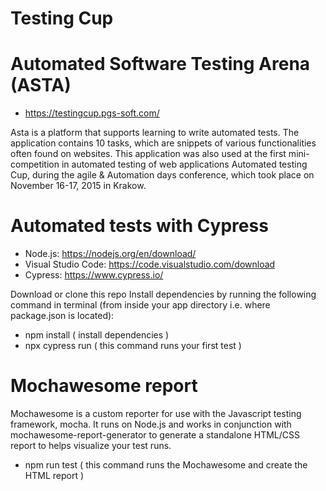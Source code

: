 # Testing Cup #

# Automated Software Testing Arena (ASTA) 

* https://testingcup.pgs-soft.com/

Asta is a platform that supports learning to write automated tests. 
The application contains 10 tasks, which are snippets of various functionalities often found on websites. 
This application was also used at the first mini-competition in automated testing of web applications Automated testing Cup, 
during the agile & Automation days conference, which took place on November 16-17, 2015 in Krakow.

# Automated tests with Cypress #

* Node.js: https://nodejs.org/en/download/
* Visual Studio Code: https://code.visualstudio.com/download 
* Cypress: https://www.cypress.io/


Download or clone this repo
Install dependencies by running the following command in terminal (from inside your app directory i.e. where package.json is located): 

* npm install ( install dependencies )
* npx cypress run  ( this command runs your first test )


# Mochawesome report #

Mochawesome is a custom reporter for use with the Javascript testing framework, mocha. 
It runs on Node.js and works in conjunction with mochawesome-report-generator to generate a standalone HTML/CSS report to helps visualize your test runs.

* npm run test ( this command runs the Mochawesome and create the HTML report )


